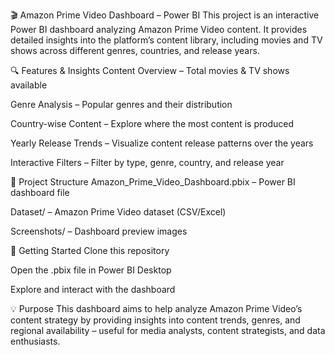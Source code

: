 🎬 Amazon Prime Video Dashboard – Power BI
This project is an interactive Power BI dashboard analyzing Amazon Prime Video content. It provides detailed insights into the platform’s content library, including movies and TV shows across different genres, countries, and release years.

🔍 Features & Insights
Content Overview – Total movies & TV shows available

Genre Analysis – Popular genres and their distribution

Country-wise Content – Explore where the most content is produced

Yearly Release Trends – Visualize content release patterns over the years

Interactive Filters – Filter by type, genre, country, and release year

📂 Project Structure
Amazon_Prime_Video_Dashboard.pbix – Power BI dashboard file

Dataset/ – Amazon Prime Video dataset (CSV/Excel)

Screenshots/ – Dashboard preview images

🚀 Getting Started
Clone this repository

Open the .pbix file in Power BI Desktop

Explore and interact with the dashboard

💡 Purpose
This dashboard aims to help analyze Amazon Prime Video’s content strategy by providing insights into content trends, genres, and regional availability – useful for media analysts, content strategists, and data enthusiasts.
